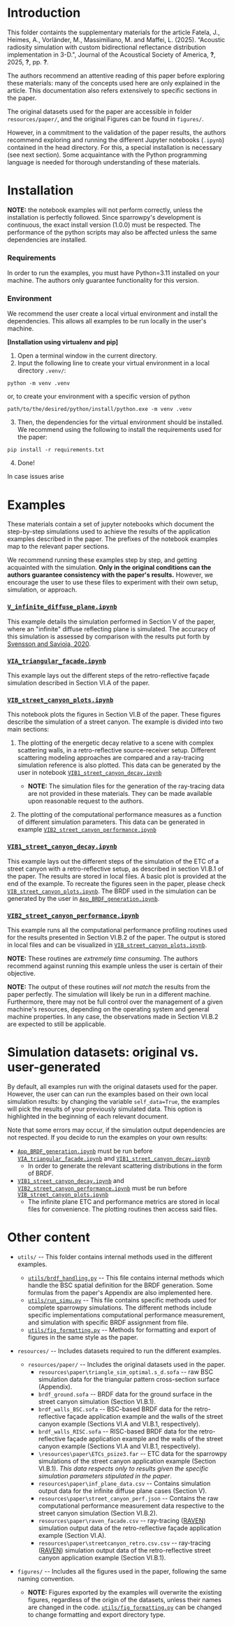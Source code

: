 Introduction
============
This folder containts the supplementary materials for the article Fatela, J., Heimes, A., Vorländer, M., Massimiliano, M. and Maffei, L. (2025). “Acoustic radiosity simulation with custom bidirectional reflectance distribution implementation in 3-D.", Journal of the Acoustical Society of America, **?**, 2025, **?**, pp. **?**.

The authors recommend an attentive reading of this paper before exploring these materials: many of the concepts used here are only explained in the article. This documentation also refers extensively to specific sections in the paper.

The original datasets used for the paper are accessible in folder ``resources/paper/``, and the original Figures can be found in ``figures/``.

However, in a commitment to the validation of the paper results, the authors recommend exploring and running the different Jupyter notebooks (``.ipynb``) contained in the head directory. For this, a special installation is necessary (see next section). Some acquaintance with the Python programming language is needed for thorough understanding of these materials. 

Installation
============
**NOTE:** the notebook examples will not perform correctly, unless the installation is perfectly followed. Since sparrowpy's development is continuous, the exact install version (1.0.0) must be respected. The performance of the python scripts may also be affected unless the same dependencies are installed.

### Requirements
In order to run the examples, you must have Python=3.11 installed on your machine. The authors only guarantee functionality for this version.

### Environment
We recommend the user create a local virtual environment and install the dependencies. This allows all examples to be run locally in the user's machine.

**[Installation using virtualenv and pip]**

1. Open a terminal window in the current directory.
2. Input the following line to create your virtual environment in a local directory ``.venv/``:
```
python -m venv .venv
```
or, to create your environment with a specific version of python
```
path/to/the/desired/python/install/python.exe -m venv .venv
```
3. Then, the dependencies for the virtual environment should be installed. We recommend using the following to install the requirements used for the paper:
```
pip install -r requirements.txt
```
4. Done!

In case issues arise

Examples
===============
These materials contain a set of jupyter notebooks which document the step-by-step simulations used to achieve the results of the application examples described in the paper. The prefixes of the notebook examples map to the relevant paper sections. 

We recommend running these examples step by step, and getting acquainted with the simulation. **Only in the original conditions can the authors guarantee consistency with the paper's results.**
However, we encourage the user to use these files to experiment with their own setup, simulation, or approach.

### [``V_infinite_diffuse_plane.ipynb``](V_infinite_diffuse_plane.ipynb)
This example details the simulation performed in Section V of the paper, where an "infinite" diffuse reflecting plane is simulated. The accuracy of this simulation is assessed by comparison with the results put forth by [Svensson and Savioja, 2020](https://pubs.aip.org/asa/jasa/article-abstract/156/6/3788/3324169/The-Lambert-diffuse-reflection-model-revisited?redirectedFrom=fulltext).

### [``VIA_triangular_facade.ipynb``](VIA_triangular_facade.ipynb)
This example lays out the different steps of the retro-reflective façade simulation described in Section VI.A of the paper.

### [``VIB_street_canyon_plots.ipynb``](VI_street_canyon_plots.ipynb)
This notebook plots the figures in Section VI.B of the paper. These figures describe the simulation of a street canyon. The example is divided into two main sections:

1. The plotting of the energetic decay relative to a scene with complex scattering walls, in a retro-reflective source-receiver setup. Different scattering modeling approaches are compared and a ray-tracing simulation reference is also plotted. This data can be generated by the user in notebook [``VIB1_street_canyon_decay.ipynb``](VIB1_street_canyon_decay.ipynb)
    - **NOTE:** The simulation files for the generation of the ray-tracing data are not provided in these materials. They can be made available upon reasonable request to the authors. 

2. The plotting of the computational performance measures as a function of different simulation parameters. This data can be generated in example [``VIB2_street_canyon_performance.ipynb``](VIB2_street_canyon_performance.ipynb)

### [``VIB1_street_canyon_decay.ipynb``](VIB1_street_canyon_decay.ipynb)
This example lays out the different steps of the simulation of the ETC of a street canyon with a retro-reflective setup, as described in section VI.B.1 of the paper. The results are stored in local files. A basic plot is provided at the end of the example. To recreate the figures seen in the paper, please check [``VIB_street_canyon_plots.ipynb``](VI_street_canyon_plots.ipynb). The BRDF used in the simulation can be generated by the user in [``App_BRDF_generation.ipynb``](App_BRDF_generation.ipynb).

### [``VIB2_street_canyon_performance.ipynb``](VIB2_street_canyon_performance.ipynb)
This example runs all the computational performance profiling routines used for the results presented in Section VI.B.2 of the paper. The output is stored in local files and can be visualized in [``VIB_street_canyon_plots.ipynb``](VI_street_canyon_plots.ipynb).

**NOTE:** These routines are *extremely time consuming*. The authors recommend against running this example unless the user is certain of their objective. 

**NOTE:** The output of these routines *will not match* the results from the paper perfectly. The simulation will likely be run in a different machine. Furthermore, there may not be full control over the management of a given machine's resources, depending on the operating system and general machine properties. In any case, the observations made in Section VI.B.2 are expected to still be applicable.

Simulation datasets: original vs. user-generated
====================
By default, all examples run with the original datasets used for the paper. However, the user can can run the examples based on their own local simulation results: by changing the variable ``self_data=True``, the examples will pick the results of your previously simulated data. This option is highlighted in the beginning of each relevant document.

Note that some errors may occur, if the simulation output dependencies are not respected. If you decide to run the examples on your own results:
- [``App_BRDF_generation.ipynb``](App_BRDF_generation.ipynb) must be run before [``VIA_triangular_facade.ipynb``](VIA_triangular_facade.ipynb) and [``VIB1_street_canyon_decay.ipynb``](VIB_street_canyon_decay.ipynb) 
    - In order to generate the relevant scattering distributions in the form of BRDF.
- [``VIB1_street_canyon_decay.ipynb``](VIB_street_canyon_decay.ipynb) and [``VIB2_street_canyon_performance.ipynb``](VIB_street_canyon_performance.ipynb) must be run before [``VIB_street_canyon_plots.ipynb``](VIB_street_canyon_decay.ipynb)
    - The infinite plane ETC and performance metrics are stored in local files for convenience. The plotting routines then access said files.

Other content
=============

- ``utils/``
-- This folder contains internal methods used in the different examples.
    - [``utils/brdf_handling.py``](utils/brdf_handling.py) -- This file contains internal methods which handle the BSC spatial definition for the BRDF generation. Some formulas from the paper's Appendix are also implemented here.
    - [``utils/run_simu.py``](utils/run_simu.py) -- This file contains specific methods used for complete sparrowpy simulations. The different methods include specific implementations computational performance measurement, and simulation with specific BRDF assignment from file.
    - [``utils/fig_formatting.py``](utils/fig_formatting.py) -- Methods for formatting and export of figures in the same style as the paper.

- ``resources/`` -- Includes datasets required to run the different examples.
    - ``resources/paper/`` -- Includes the original datasets used in the paper.
        - ``resources\paper\triangle_sim_optimal.s_d.sofa`` -- raw BSC simulation data for the triangular pattern cross-section surface (Appendix).
        - ``brdf_ground.sofa`` -- BRDF data for the ground surface in the street canyon simulation (Section VI.B.1).
        - ``brdf_walls_BSC.sofa`` -- BSC-based BRDF data for the retro-reflective façade application example and the walls of the street canyon example (Sections VI.A and VI.B.1, respectively).
        - ``brdf_walls_RISC.sofa`` -- RISC-based BRDF data for the retro-reflective façade application example and the walls of the street canyon example (Sections VI.A and VI.B.1, respectively).
        - ``\resources\paper\ETCs_psize3.far`` -- ETC data for the sparrowpy simulations of the street canyon application example (Section VI.B.1). *This data respects only to results given the specific simulation parameters stipulated in the paper*.
        - ``resources\paper\inf_plane_data.csv`` -- Contains simulation output data for the infinite diffuse plane cases (Section V).
        - ``resources\paper\street_canyon_perf.json`` -- Contains the raw computational performance measurement data respective to the street canyon simulation (Section VI.B.2).
        - ``resources\paper\raven_facade.csv`` -- ray-tracing ([RAVEN](https://www.virtualacoustics.org/RAVEN/)) simulation output data of the retro-reflective façade application example (Section VI.A).
        - ``resources\paper\streetcanyon_retro.csv.csv`` -- ray-tracing ([RAVEN](https://www.virtualacoustics.org/RAVEN/)) simulation output data of the retro-reflective street canyon application example (Section VI.B.1).

- ``figures/`` -- Includes all the figures used in the paper, following the same naming convention.
    - **NOTE:** Figures exported by the examples will overwrite the existing figures, regardless of the origin of the datasets, unless their names are changed in the code. [``utils/fig_formatting.py``](utils/fig_formatting.py) can be changed to change formatting and export directory type.